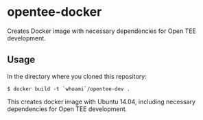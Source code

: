 opentee-docker
==============

Creates Docker image with necessary dependencies for Open TEE development.


Usage
-----

In the directory where you cloned this repository:

    $ docker build -t `whoami`/opentee-dev .

This creates docker image with Ubuntu 14.04, including necessary dependencies
for Open TEE development.
